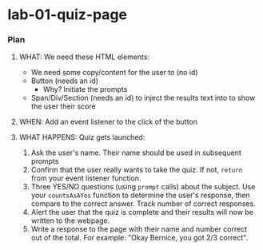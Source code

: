 # lab-01-quiz-page

### Plan

1) WHAT: We need these HTML elements:
    - We need some copy/content for the user to  (no id)
    - Button (needs an id)
        - Why? Initiate the prompts
    - Span/Div/Section (needs an id) to inject the results text into to show the user their score

1) WHEN: Add an event listener to the click of the button

1) WHAT HAPPENS: Quiz gets launched:
    1) Ask the user's name. Their name should be used in subsequent prompts
    1) Confirm that the user really wants to take the quiz. If not, `return` from your event listener function.
    1) Three YES/NO questions (using `prompt` calls) about the subject. Use your `countsAsAYes` function to determine the user's response, then compare to the correct answer. Track number of correct responses.
    1) Alert the user that the quiz is complete and their results will now be written to the webpage.
    1) Write a response to the page with their name and number correct out of the total. For example: "Okay Bernice, you got 2/3 correct". 